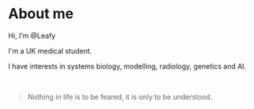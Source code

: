 # About me 

Hi, I’m @Leafy

I'm a UK medical student. 

I have interests in systems biology, modelling, radiology,  genetics and AI. 

<br>

> Nothing in life is to be feared, it is only to be understood.

<!---
Leafy-59/Leafy-59 is a ✨ special ✨ repository because its `README.md` (this file) appears on your GitHub profile.
You can click the Preview link to take a look at your changes.
--->
